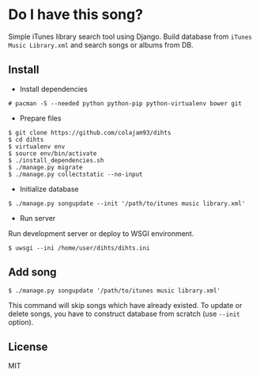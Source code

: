 # Do I have this song?

Simple iTunes library search tool using Django.
Build database from `iTunes Music Library.xml` and search songs or albums from DB.

## Install

- Install dependencies

```
# pacman -S --needed python python-pip python-virtualenv bower git
```

- Prepare files

```
$ git clone https://github.com/colajam93/dihts
$ cd dihts
$ virtualenv env
$ source env/bin/activate
$ ./install_dependencies.sh
$ ./manage.py migrate
$ ./manage.py collectstatic --no-input
```

- Initialize database

```
$ ./manage.py songupdate --init '/path/to/itunes music library.xml'
```

- Run server

Run development server or deploy to WSGI environment.

```
$ uwsgi --ini /home/user/dihts/dihts.ini
```

## Add song

```
$ ./manage.py songupdate '/path/to/itunes music library.xml'
```

This command will skip songs which have already existed.
To update or delete songs, you have to construct database from scratch (use `--init` option).

## License

MIT
